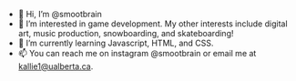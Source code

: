 - 👋 Hi, I’m @smootbrain
- 👀 I’m interested in game development. My other interests include digital art, music production, snowboarding, and skateboarding!
- 🌱 I’m currently learning Javascript, HTML, and CSS.
- 📫 You can reach me on instagram @smootbrain or email me at kallie1@ualberta.ca.

<!---
smootbrain/smootbrain is a ✨ special ✨ repository because its `README.md` (this file) appears on your GitHub profile.
You can click the Preview link to take a look at your changes.
--->
